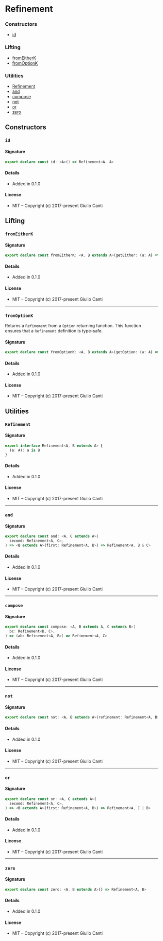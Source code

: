 
# Refinement







### Constructors

* [id](#id)

### Lifting

* [fromEitherK](#fromeitherk)
* [fromOptionK](#fromoptionk)

### Utilities

* [Refinement](#refinement)
* [and](#and)
* [compose](#compose)
* [not](#not)
* [or](#or)
* [zero](#zero)

## Constructors


### `id`




#### Signature

```typescript
export declare const id: <A>() => Refinement<A, A>
```

#### Details

* Added in 0.1.0


#### License

* MIT – Copyright (c) 2017-present Giulio Canti

## Lifting


### `fromEitherK`




#### Signature

```typescript
export declare const fromEitherK: <A, B extends A>(getEither: (a: A) => Either<unknown, B>) => Refinement<A, B>
```

#### Details

* Added in 0.1.0


#### License

* MIT – Copyright (c) 2017-present Giulio Canti

---


### `fromOptionK`

Returns a `Refinement` from a `Option` returning function. This function ensures that a `Refinement` definition is type-safe.




#### Signature

```typescript
export declare const fromOptionK: <A, B extends A>(getOption: (a: A) => Option<B>) => Refinement<A, B>
```

#### Details

* Added in 0.1.0


#### License

* MIT – Copyright (c) 2017-present Giulio Canti

## Utilities


### `Refinement`




#### Signature

```typescript
export interface Refinement<A, B extends A> {
  (a: A): a is B
}
```

#### Details

* Added in 0.1.0


#### License

* MIT – Copyright (c) 2017-present Giulio Canti

---


### `and`




#### Signature

```typescript
export declare const and: <A, C extends A>(
  second: Refinement<A, C>,
) => <B extends A>(first: Refinement<A, B>) => Refinement<A, B & C>
```

#### Details

* Added in 0.1.0


#### License

* MIT – Copyright (c) 2017-present Giulio Canti

---


### `compose`




#### Signature

```typescript
export declare const compose: <A, B extends A, C extends B>(
  bc: Refinement<B, C>,
) => (ab: Refinement<A, B>) => Refinement<A, C>
```

#### Details

* Added in 0.1.0


#### License

* MIT – Copyright (c) 2017-present Giulio Canti

---


### `not`




#### Signature

```typescript
export declare const not: <A, B extends A>(refinement: Refinement<A, B>) => Refinement<A, Exclude<A, B>>
```

#### Details

* Added in 0.1.0


#### License

* MIT – Copyright (c) 2017-present Giulio Canti

---


### `or`




#### Signature

```typescript
export declare const or: <A, C extends A>(
  second: Refinement<A, C>,
) => <B extends A>(first: Refinement<A, B>) => Refinement<A, C | B>
```

#### Details

* Added in 0.1.0


#### License

* MIT – Copyright (c) 2017-present Giulio Canti

---


### `zero`




#### Signature

```typescript
export declare const zero: <A, B extends A>() => Refinement<A, B>
```

#### Details

* Added in 0.1.0


#### License

* MIT – Copyright (c) 2017-present Giulio Canti